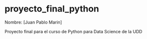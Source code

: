 # proyecto_final_python
Nombre: [Juan Pablo Marin]

Proyecto final para el curso de Python  para Data Science de la UDD
